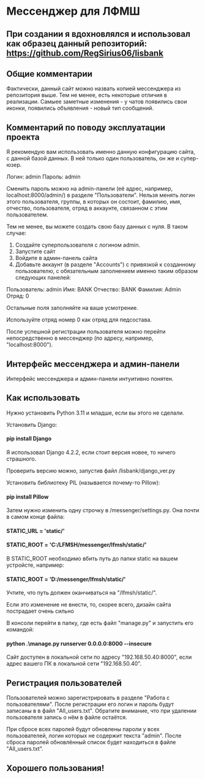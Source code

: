 # Мессенджер для ЛФМШ

## При создании я вдохновлялся и использовал как образец данный репозиторий: https://github.com/RegSirius06/lisbank

## Общие комментарии

Фактически, данный сайт можно назвать копией мессенджера из репозитория выше. Тем не менее, есть некоторые отличия в реализации. Самыее заметные изменения - у чатов появились свои иконки, появились объявления - новый тип сообщений.

## Комментарий по поводу эксплуатации проекта

Я рекомендую вам использовать именно данную конфигурацию сайта, с данной базой данных. В ней только один пользователь, он же и супер-юзер.

Логин: admin
Пароль: admin

Сменить пароль можно на admin-панели (её адрес, например, localhost:8000/admin/) в разделе "Пользователи".
Нельзя менять логин этого пользователя, группы, в которых он состоит, фамилию, имя, отчество, пользователя, отряд в аккаунте, связанном с этим пользователем.

Тем не менее, вы можете создать свою базу данных с нуля. В таком случае:

1) Создайте суперпользователя с логином admin.
2) Запустите сайт
3) Войдите в админ-панель сайта
4) Добавьте аккаунт (в разделе "Accounts") с привязкой к созданному пользователю, с обязательным заполнением именно таким образом следующих панелей:

Пользователь: admin
Имя: BANK
Отчество: BANK
Фамилия: Admin
Отряд: 0

Остальные поля заполняйте на ваше усмотрение.

Используйте отряд номер 0 как отряд для педсостава.

После успешной регистрации пользователя можно перейти непосредственно в мессенджер (по адресу, например, "localhost:8000").

## Интерфейс мессенджера и админ-панели

Интерфейс мессенджера и админ-панели интуитивно понятен.

## Как использовать

Нужно установить Python 3.11 и младше, если вы этого не сделали.

Установить Django:

#### pip install Django

Я использовал Django 4.2.2, если стоит версия новее, то ничего страшного.

Проверить версию можно, запустив файл /lisbank/django_ver.py

Установить библиотеку PIL (называется почему-то Pillow):

#### pip install Pillow

Затем нужно изменить одну строчку в /messenger/settings.py. Она почти в самом конце файла:

#### STATIC_URL = 'static/'
#### STATIC_ROOT = 'C:/LFMSH/messenger/lfmsh/static/'

В STATIC_ROOT необходимо вбить путь до папки static на вашем устройсте, например:

#### STATIC_ROOT = 'D:/messenger/lfmsh/static/'

Учтите, что путь должен оканчиваться на "/lfmsh/static/".

Если это изменение не внести, то, скорее всего, дизайн сайта пострадает очень сильно

В консоли перейти в папку, где есть файл "manage.py" и запустить его командой:

#### python .\manage.py runserver 0.0.0.0:8000 --insecure

Сайт доступен в локальной сети по адресу "192.168.50.40:8000", если адрес вашего ПК в локальной сети "192.168.50.40".

## Регистрация пользователей

Пользователей можно зарегистрировать в разделе "Работа с пользователями". После регистрации его логин и пароль будут записаны в в файл "All_users.txt". Обратите внимание, что при удалении пользователя запись о нём в файле остаётся.

При сбросе всех паролей будут обновлены пароли у всех пользователей, логин которых не содержит текста "admin". После сброса паролей обновлённый список будет находиться в файле "All_users.txt".

## Хорошего пользования!
